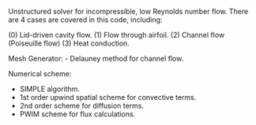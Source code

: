 Unstructured solver for incompressible, low Reynolds number flow. There are 4 cases are covered in this code, including:

(0) Lid-driven cavity flow.
(1) Flow through airfoil.
(2) Channel flow (Poiseuille flow)
(3) Heat conduction.

Mesh Generator:
    - Delauney method for channel flow.

Numerical scheme:
  - SIMPLE algorithm.
  - 1st order upwind spatial scheme for convective terms.
  - 2nd order scheme for diffusion terms.
  - PWIM scheme for flux calculations.
